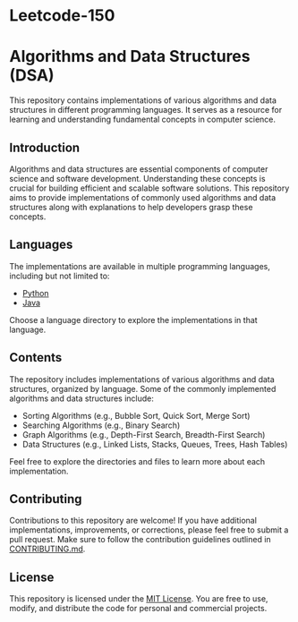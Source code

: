 # Leetcode-150
# Algorithms and Data Structures (DSA)

This repository contains implementations of various algorithms and data structures in different programming languages. It serves as a resource for learning and understanding fundamental concepts in computer science.

## Introduction

Algorithms and data structures are essential components of computer science and software development. Understanding these concepts is crucial for building efficient and scalable software solutions. This repository aims to provide implementations of commonly used algorithms and data structures along with explanations to help developers grasp these concepts.

## Languages

The implementations are available in multiple programming languages, including but not limited to:

- [Python](./python)
- [Java](./java)

Choose a language directory to explore the implementations in that language.

## Contents

The repository includes implementations of various algorithms and data structures, organized by language. Some of the commonly implemented algorithms and data structures include:

- Sorting Algorithms (e.g., Bubble Sort, Quick Sort, Merge Sort)
- Searching Algorithms (e.g., Binary Search)
- Graph Algorithms (e.g., Depth-First Search, Breadth-First Search)
- Data Structures (e.g., Linked Lists, Stacks, Queues, Trees, Hash Tables)

Feel free to explore the directories and files to learn more about each implementation.

## Contributing

Contributions to this repository are welcome! If you have additional implementations, improvements, or corrections, please feel free to submit a pull request. Make sure to follow the contribution guidelines outlined in [CONTRIBUTING.md](./CONTRIBUTING.md).

## License

This repository is licensed under the [MIT License](./LICENSE). You are free to use, modify, and distribute the code for personal and commercial projects.


